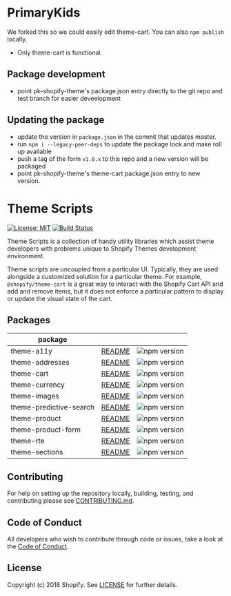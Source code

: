 # PrimaryKids
We forked this so we could easily edit theme-cart. You can also `npm publish` locally.
* Only theme-cart is functional.
## Package development
* point pk-shopify-theme's package.json entry directly to the git repo and test branch for easier deveelopment
## Updating the package
* update the version in `package.json` in the commit that updates master.
* run `npm i --legacy-peer-deps` to update the package lock and make roll up available
* push a tag of the form `v1.0.x` to this repo and a new version will be packaged
* point pk-shopify-theme's theme-cart package.json entry to new version.
# Theme Scripts

[![License: MIT](https://img.shields.io/badge/License-MIT-green.svg)](LICENSE.md)
[![Build Status](https://travis-ci.org/Shopify/theme-scripts.svg?branch=master)](https://travis-ci.org/Shopify/theme-scripts)

Theme Scripts is a collection of handy utility libraries which assist theme developers with problems unique to Shopify Themes development environment.

Theme scripts are uncoupled from a particular UI. Typically, they are used alongside a customized solution for a particular theme. For example, `@shopify/theme-cart` is a great way to interact with the Shopify Cart API and add and remove items, but it does not enforce a particular pattern to display or update the visual state of the cart.

## Packages

| package                 |                                                      |                                                                                   |
| ----------------------- | ---------------------------------------------------- | --------------------------------------------------------------------------------- |
| theme-a11y              | [README](packages/theme-a11y/README.md)              | ![npm version](https://badge.fury.io/js/%40shopify%2Ftheme-a11y.svg)              |
| theme-addresses         | [README](packages/theme-addresses/README.md)         | ![npm version](https://badge.fury.io/js/%40shopify%2Ftheme-addresses.svg)         |
| theme-cart              | [README](packages/theme-cart/README.md)              | ![npm version](https://badge.fury.io/js/%40shopify%2Ftheme-cart.svg)              |
| theme-currency          | [README](packages/theme-currency/README.md)          | ![npm version](https://badge.fury.io/js/%40shopify%2Ftheme-currency.svg)          |
| theme-images            | [README](packages/theme-images/README.md)            | ![npm version](https://badge.fury.io/js/%40shopify%2Ftheme-images.svg)            |
| theme-predictive-search | [README](packages/theme-predictive-search/README.md) | ![npm version](https://badge.fury.io/js/%40shopify%2Ftheme-predictive-search.svg) |
| theme-product           | [README](packages/theme-product/README.md)           | ![npm version](https://badge.fury.io/js/%40shopify%2Ftheme-product.svg)           |
| theme-product-form      | [README](packages/theme-product-form/README.md)      | ![npm version](https://badge.fury.io/js/%40shopify%2Ftheme-product-form.svg)      |
| theme-rte               | [README](packages/theme-rte/README.md)               | ![npm version](https://badge.fury.io/js/%40shopify%2Ftheme-rte.svg)               |
| theme-sections          | [README](packages/theme-sections/README.md)          | ![npm version](https://badge.fury.io/js/%40shopify%2Ftheme-sections.svg)          |

## Contributing

For help on setting up the repository locally, building, testing, and contributing
please see [CONTRIBUTING.md](https://github.com/Shopify/theme-scripts/blob/master/CONTRIBUTING.md).

## Code of Conduct

All developers who wish to contribute through code or issues, take a look at the
[Code of Conduct](https://github.com/Shopify/theme-scripts/blob/master/CODE_OF_CONDUCT.md).

## License

Copyright (c) 2018 Shopify. See [LICENSE](https://github.com/Shopify/theme-scripts/blob/master/LICENSE) for further details.
